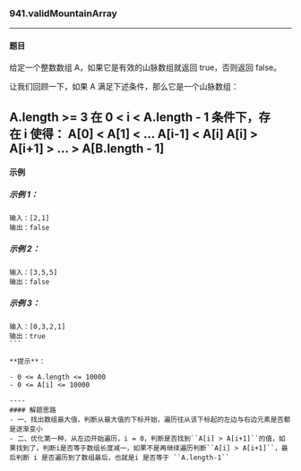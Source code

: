 ### 941.validMountainArray
----
#### 题目
给定一个整数数组 A，如果它是有效的山脉数组就返回 true，否则返回 false。

让我们回顾一下，如果 A 满足下述条件，那么它是一个山脉数组：

A.length >= 3
在 0 < i < A.length - 1 条件下，存在 i 使得：
A[0] < A[1] < ... A[i-1] < A[i]
A[i] > A[i+1] > ... > A[B.length - 1]
 
----
#### 示例

##### 示例 1：

```
输入：[2,1]
输出：false
```

##### 示例 2：

```
输入：[3,5,5]
输出：false
```

##### 示例 3：

```
输入：[0,3,2,1]
输出：true
``` 

**提示**：

- 0 <= A.length <= 10000
- 0 <= A[i] <= 10000 

----
#### 解题思路
- 一、找出数组最大值，判断从最大值的下标开始，遍历往从该下标起的左边与右边元素是否都是逐渐变小
- 二、优化第一种，从左边开始遍历，i = 0，判断是否找到``A[i] > A[i+1]``的值，如果找到了，判断i是否等于数组长度减一，如果不是再继续遍历判断``A[i] > A[i+1]``，最后判断 i 是否遍历到了数组最后，也就是i 是否等于 ``A.length-1``